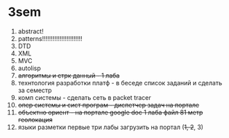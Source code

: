 # 3sem
1. abstract!
1. patterns!!!!!!!!!!!!!!!!!!!!!!!
1. DTD
1. XML
1. MVC
1. autolisp
1. ~~алгоритмы и стрк данный - 1 лаба~~
1. технтология разработки платф - в беседе список заданий и сделать за семестр
1. комп системы - сделать сеть в packet tracer
1. ~~опер системы и сист програм - диспетчер задач на портале~~
1. ~~объектно ориент - на портале google doc 1 лаба файл 81 метр геолокация~~
1. языки разметки первые три лабы загрузить на портал (~~1, 2~~, 3)

